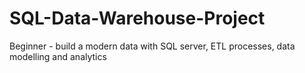 # SQL-Data-Warehouse-Project
Beginner - build a modern data with SQL server, ETL processes, data modelling and analytics
